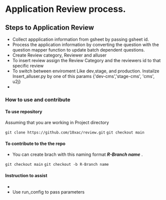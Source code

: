 # Application Review process.

## Steps to Application Review 

- Collect appplication information from gsheet by passing gsheet id.
- Process the application information by converting the question with the question mapper function to update batch dependent questions.
- Create Review category, Reviewer and alluser 
- To insert review assign the Review Category and the reviewers id to that specific review 
- To switch between enviroment Like dev,stage, and production. Instailze Insert_alluser.py by one of this params  {'dev-cms','stage-cms', 'cms', u2j}
- 

### How to use and contribute



#### To use repository

Assuming that you are working in Project directory

`git clone https://github.com/10xac/review.git`
`git checkout main`

#### To contribute to the the repo

- You can create brach with this naming format ***R-Branch name*** .

`git checkout main`
`git checkout -b R-Branch name`



#### Instruction to  assist 
- 
- Use run_config to pass parameters  